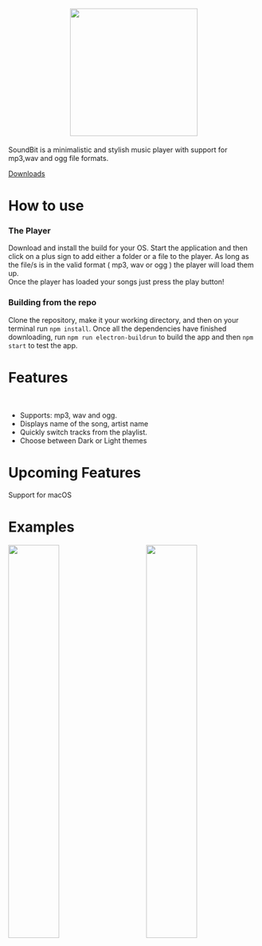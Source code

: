 <div align="center">
  <h1>
<img width="256px" src = "https://user-images.githubusercontent.com/66163410/186941483-82c1294d-6c4d-446b-8b09-ced7bc178440.png">
  </h1>
</div>
<div>
SoundBit is a minimalistic and stylish music player with support for mp3,wav and ogg file formats.


[Downloads](https://github.com/Almighty42/Soundbit/releases/tag/1.0.0)
</div>

# How to use

### The Player
Download and install the build for your OS. Start the application and then click on a plus sign to add either a folder or a file to the player. As long as the file/s is in the valid format ( mp3, wav or ogg ) the player will load them up.
<br>
Once the player has loaded your songs just press the play button!

### Building from the repo
Clone the repository, make it your working directory, and then on your terminal run ```npm install```.
Once all the dependencies have finished downloading, run ```npm run electron-buildrun``` to build the app and then ```npm start``` to test the app.

# Features
<br>
<ul>
 <li>Supports: mp3, wav and ogg.</li>
 <li>Displays name of the song, artist name</li>
 <li>Quickly switch tracks from the playlist.</li>
 <li>Choose between Dark or Light themes</li>
</ul>

# Upcoming Features
Support for macOS

# Examples
<img width="45%" align="left" src="https://user-images.githubusercontent.com/66163410/187020575-82eaf4e6-59ee-4234-bade-b910f3bfc1bb.png" ></img>
<img width="45%" align="right" src="https://user-images.githubusercontent.com/66163410/187020585-0146e8de-d80e-4f73-828e-ef3b2032ad50.png" ></img>
